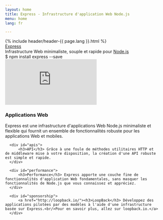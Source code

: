 ```yaml
---
layout: home
title: Express - Infrastructure d'application Web Node.js
menu: home
lang: fr

---
```

<section id="home-content">
  {% include header/header-{{ page.lang }}.html %}
  <div id="overlay"></div>
  <div id="homepage-leftpane" class="pane">
    <section id="description">
        <div class="express"><a href="/">Express</a></div>
        <span class="description">Infrastructure Web minimaliste, souple et rapide pour <a href='http://nodejs.org'>Node.js</a></span>
    </section>
    <div id="install-command">$ npm install express --save</div>
  </div>
  <div id="homepage-rightpane" class="pane">
    <iframe src="https://www.youtube.com/embed/HxGt_3F0ULg" frameborder="0" allowfullscreen></iframe>
  </div>
</section>

<!--<section id="doc-langs" markdown="1">
  La documentation Express est disponible en : [espagnol](/es), [japonais](/ja), [russe](/ru), [chinois](/zh-cn), [coréen](/ko) et [portugais](/pt-br).
</section>-->

<section id="intro">

  <div id="boxes" class="clearfix">
      <div id="web-applications">
          <h3>Applications Web</h3> Express est une infrastructure d'applications Web Node.js minimaliste et flexible qui fournit un ensemble de fonctionnalités robuste pour les applications Web et mobiles.
      </div>

      <div id="apis">
          <h3>API</h3> Grâce à une foule de méthodes utilitaires HTTP et de middleware mise à votre disposition, la création d'une API robuste est simple et rapide.
      </div>

      <div id="performance">
          <h3>Performance</h3> Express apporte une couche fine de fonctionnalités d'application Web fondamentales, sans masquer les fonctionnalités de Node.js que vous connaissez et appréciez.
      </div>

      <div id="sponsorship">
          <a href="http://loopback.io/"><h3>LoopBack</h3> Développez des applications pilotées par des modèles à l'aide d'une infrastructure basée sur Express.<br/>Pour en savoir plus, allez sur loopback.io.</a>
      </div>
  </div>

</section>

<!--
<section id="announcements">
  {% include announcement/announcement-{{ page.lang }}.md %}
</section>
-->
